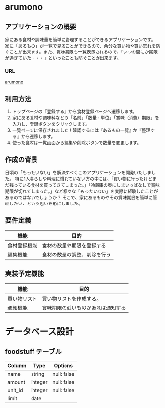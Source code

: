 # arumono

## アプリケーションの概要
家にある食材や調味量を簡単に管理することができるアプリケーションです。  家に「あるもの」が一覧で見ることができるので、余分な買い物や買い忘れを防ぐことが出来ます。また、賞味期限も一覧表示されるので、「いつの間にか期限が過ぎていた・・・」といったことも防ぐことが出来ます。

### URL
[arumono](https://arumono.herokuapp.com/)

## 利用方法
1. トップページの『登録する』から食材登録ページへ遷移します。
2. 家にある食材や調味料などの「名前」「数量・単位」「賞味（消費）期限」を入力し、登録ボタンをクリックします。
3. 一覧ページに保存されました！確認するには『あるもの一覧』か『整理する』から遷移します。
4. 使った食材は一覧画面から編集や削除ボタンで数量を変更します。


## 作成の背景
日頃の「もったいない」を解決すべくこのアプリケーションを開発いたしました。  特に1人暮らしや料理に慣れていない方の中には、「買い物に行ったけどまだ残っている食材を買ってきてしまった。」「冷蔵庫の奥にしまいっぱなしで賞味期限が切れてしまった。」など様々な「もったいない」を実際に経験したことがあるのではないでしょうか？  そこで、家にあるものやその賞味期限を簡単に管理したい、という思いを形にしました。

## 要件定義
|機能         | 目的                         |
|----------- | ---------------------------- |
| 食材登録機能 | 食材の数量や期限を登録する       |
| 編集機能    | 食材の数量の調整、削除を行う      |


## 実装予定機能
機能          | 目的                         |
|----------- | ---------------------------- |
| 買い物リスト | 買い物リストを作成する。         |
| 通知機能    | 賞味期限の近いものがあれば通知する |



# データベース設計
## foodstuff テーブル

| Column      | Type    | Options     |
| ----------- | ------- | ----------- |
| name        | string  | null: false |
| amount      | integer | null: false |
| unit_id     | integer | null: false |
| limit       | date    |             |